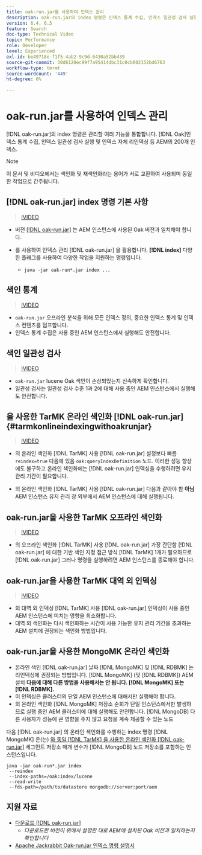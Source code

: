 ```yaml
---
title: oak-run.jar를 사용하여 인덱스 관리
description: oak-run.jar의 index 명령은 인덱스 통계 수집, 인덱스 일관성 검사 실행 및 인덱스 자체 리인덱싱 등 AEM에서 Oak 인덱스를 관리하는 여러 기능을 통합합니다.
version: 6.4, 6.5
feature: Search
doc-type: Technical Video
topic: Performance
role: Developer
level: Experienced
exl-id: be49718e-f1f5-4ab2-9c9d-6430a52bb439
source-git-commit: 30d6120ec99f7a95414dbc31c0cb002152bd6763
workflow-type: tm+mt
source-wordcount: '449'
ht-degree: 0%

---
```


# oak-run.jar를 사용하여 인덱스 관리

[!DNL oak-run.jar]의 index 명령은 관리할 여러 기능을 통합합니다. [!DNL Oak]인덱스 통계 수집, 인덱스 일관성 검사 실행 및 인덱스 자체 리인덱싱 등 AEM의 200개 인덱스.

>[!NOTE]
>
>이 문서 및 비디오에서는 색인화 및 재색인화라는 용어가 서로 교환하여 사용되며 동일한 작업으로 간주됩니다.

## [!DNL oak-run.jar] index 명령 기본 사항

>[!VIDEO](https://video.tv.adobe.com/v/21475?quality=12&learn=on)

* 버전 [[!DNL oak-run.jar]](https://repository.apache.org/service/local/artifact/maven/redirect?r=releases&amp;g=org.apache.jackrabbit&amp;a=oak-run&amp;v=1.8.0) 는 AEM 인스턴스에 사용된 Oak 버전과 일치해야 합니다.
* 를 사용하여 인덱스 관리 [!DNL oak-run.jar] 을 활용합니다. **[!DNL index]** 다양한 플래그를 사용하여 다양한 작업을 지원하는 명령입니다.

   * `java -jar oak-run*.jar index ...`

## 색인 통계

>[!VIDEO](https://video.tv.adobe.com/v/21477?quality=12&learn=on)

* `oak-run.jar` 오프라인 분석을 위해 모든 인덱스 정의, 중요한 인덱스 통계 및 인덱스 컨텐츠를 덤프합니다.
* 인덱스 통계 수집은 사용 중인 AEM 인스턴스에서 실행해도 안전합니다.

## 색인 일관성 검사

>[!VIDEO](https://video.tv.adobe.com/v/21476?quality=12&learn=on)

* `oak-run.jar` lucene Oak 색인이 손상되었는지 신속하게 확인합니다.
* 일관성 검사는 일관성 검사 수준 1과 2에 대해 사용 중인 AEM 인스턴스에서 실행해도 안전합니다.

## 을 사용한 TarMK 온라인 색인화 [!DNL oak-run.jar] {#tarmkonlineindexingwithoakrunjar}

>[!VIDEO](https://video.tv.adobe.com/v/21479?quality=12&learn=on)

* 의 온라인 색인화 [!DNL TarMK] 사용 [!DNL oak-run.jar] 설정보다 빠름 `reindex=true` 다음에 있음 `oak:queryIndexDefinition` 노드. 이러한 성능 향상에도 불구하고 온라인 색인화에는 [!DNL oak-run.jar] 인덱싱을 수행하려면 유지 관리 기간이 필요합니다.

* 의 온라인 색인화 [!DNL TarMK] 사용 [!DNL oak-run.jar] 다음과 같아야 함 **아님** AEM 인스턴스 유지 관리 창 외부에서 AEM 인스턴스에 대해 실행됩니다.

## oak-run.jar을 사용한 TarMK 오프라인 색인화

>[!VIDEO](https://video.tv.adobe.com/v/21478?quality=12&learn=on)

* 의 오프라인 색인화 [!DNL TarMK] 사용 [!DNL oak-run.jar] 가장 간단함 [!DNL oak-run.jar] 에 대한 기반 색인 지정 접근 방식 [!DNL TarMK] 1개가 필요하므로 [!DNL oak-run.jar] 그러나 명령을 실행하려면 AEM 인스턴스를 종료해야 합니다.

## oak-run.jar을 사용한 TarMK 대역 외 인덱싱

>[!VIDEO](https://video.tv.adobe.com/v/21480?quality=12&learn=on)

* 의 대역 외 인덱싱 [!DNL TarMK] 사용 [!DNL oak-run.jar] 인덱싱이 사용 중인 AEM 인스턴스에 미치는 영향을 최소화합니다.
* 대역 외 색인화는 다시 색인화하는 시간이 사용 가능한 유지 관리 기간을 초과하는 AEM 설치에 권장되는 색인화 방법입니다.

## oak-run.jar을 사용한 MongoMK 온라인 색인화

* 온라인 색인 [!DNL oak-run.jar] 날짜 [!DNL MongoMK] 및 [!DNL RDBMK] 는 리인덱싱에 권장되는 방법입니다. [!DNL MongoMK] (및 [!DNL RDBMK]) AEM 설치 **다음에 대해 다른 방법을 사용해서는 안 됩니다. [!DNL MongoMK] 또는 [!DNL RDBMK].**
* 이 인덱싱은 클러스터의 단일 AEM 인스턴스에 대해서만 실행해야 합니다.
* 의 온라인 색인화 [!DNL MongoMK] 저장소 순회가 단일 인스턴스에서만 발생하므로 실행 중인 AEM 클러스터에 대해 실행해도 안전합니다. [!DNL MongoDB] 다른 사용자가 성능에 큰 영향을 주지 않고 요청을 계속 제공할 수 있는 노드

다음 [!DNL oak-run.jar] 의 온라인 색인화를 수행하는 index 명령 [!DNL MongoMK] 은(는) [와 동일 [!DNL TarMK] 을 사용한 온라인 색인화 [!DNL oak-run.jar]](#tarmkonlineindexingwithoakrunjar) 세그먼트 저장소 매개 변수가 [!DNL MongoDB] 노드 저장소를 포함하는 인스턴스입니다.

```
java -jar oak-run*.jar index
 --reindex
 --index-paths=/oak:index/lucene
 --read-write
 --fds-path=/path/to/datastore mongodb://server:port/aem
```

## 지원 자료

* [다운로드 [!DNL oak-run.jar]](https://repository.apache.org/#nexus-search;gav~org.apache.jackrabbit~oak-run~~~~kw,versionexpand)
   * *다운로드한 버전이 위에서 설명한 대로 AEM에 설치된 Oak 버전과 일치하는지 확인합니다*
* [Apache Jackrabbit Oak-run.jar 인덱스 명령 설명서](https://jackrabbit.apache.org/oak/docs/query/oak-run-indexing.html)
